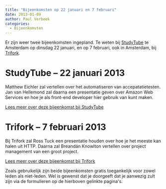 ```yaml
---
title: "Bijeenkomsten op 22 januari en 7 februari"
date: 2013-01-09
author: Paul Verbeek
categories: 
  - Bijeenkomsten
---
```

Er zijn weer twee bijeenkomsten ingepland. Te weten bij [StudyTube](http://www.studytube.nl/) te Amsterdam op dinsdag 22 januari, en op 7 februari, ook in Amsterdam,  bij [Trifork](http://www.trifork.nl).

# StudyTube – 22 januari 2013

Matthew Eichler zal vertellen over het automatiseren van accepatatietesten. Jan van Hellemond zal daarna een presentatie geven over Amazon Web Services en hoe je als front-end developer hier gebruik van kunt maken.

[Lees meer over deze bijeenkomst bij StudyTube](/bijeenkomsten/2013/studytube)

# Trifork – 7 februari 2013

Bij Trifork zal Ross Tuck een presentatie houden over hoe je het meeste kan halen uit HTTP. Daarna zal Breandán Knowlton vertellen over project management van een groot project.

[Lees meer over deze bijeenkomst bij Trifork](/bijeenkomsten/2013/trifork)

Zoals gebruikelijk zijn beide bijeenkomsten gratis toegankelijk voor zowel leden als niet-leden. Wel is gewenst dat je doorgeeft dat je aanwezig zult zijn via de formulieren op de hierboven gelinkte pagina's.